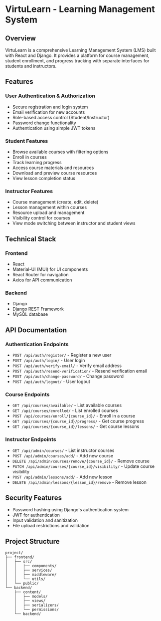 # VirtuLearn - Learning Management System

## Overview
VirtuLearn is a comprehensive Learning Management System (LMS) built with React and Django. It provides a platform for course management, student enrollment, and progress tracking with separate interfaces for students and instructors.

## Features

### User Authentication & Authorization
- Secure registration and login system
- Email verification for new accounts
- Role-based access control (Student/Instructor)
- Password change functionality
- Authentication using simple JWT tokens

### Student Features
- Browse available courses with filtering options
- Enroll in courses
- Track learning progress
- Access course materials and resources
- Download and preview course resources
- View lesson completion status

### Instructor Features
- Course management (create, edit, delete)
- Lesson management within courses
- Resource upload and management
- Visibility control for courses
- View mode switching between instructor and student views

## Technical Stack

### Frontend
- React
- Material-UI (MUI) for UI components
- React Router for navigation
- Axios for API communication

### Backend
- Django
- Django REST Framework
- MySQL database

## API Documentation

### Authentication Endpoints
- `POST /api/auth/register/` - Register a new user
- `POST /api/auth/login/` - User login
- `POST /api/auth/verify-email/` - Verify email address
- `POST /api/auth/resend-verification/` - Resend verification email
- `POST /api/auth/change-password/` - Change password
- `POST /api/auth/logout/` - User logout

### Course Endpoints
- `GET /api/courses/available/` - List available courses
- `GET /api/courses/enrolled/` - List enrolled courses
- `POST /api/courses/enroll/{course_id}/` - Enroll in a course
- `GET /api/courses/{course_id}/progress/` - Get course progress
- `GET /api/courses/{course_id}/lessons/` - Get course lessons

### Instructor Endpoints
- `GET /api/admin/courses/` - List instructor courses
- `POST /api/admin/courses/add/` - Add new course
- `DELETE /api/admin/courses/remove/{course_id}/` - Remove course
- `PATCH /api/admin/courses/{course_id}/visibility/` - Update course visibility
- `POST /api/admin/lessons/add/` - Add new lesson
- `DELETE /api/admin/lessons/{lesson_id}/remove` - Remove lesson

## Security Features
- Password hashing using Django's authentication system
- JWT for authentication
- Input validation and sanitization
- File upload restrictions and validation

## Project Structure
```
project/
├── frontend/
│   ├── src/
│   │   ├── components/
│   │   ├── services/
│   │   ├── middleware/
│   │   └── utils/
│   └── public/
└── backend/
    ├── content/
    │   ├── models/
    │   ├── views/
    │   ├── serializers/
    │   └── permissions/
    └── backend/
```
